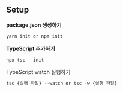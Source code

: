 ## Setup

**package.json 생성하기**

```typescript
yarn init or npm init
```

**TypeScript 추가하기**

```typescript
npx tsc --init
```

TypeScript watch 실행하기

```typescript
tsc {실행 파일} --watch or tsc -w {실행 파일}
```